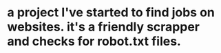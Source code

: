 # a project I've started to find jobs on websites. it's a friendly scrapper and checks for robot.txt files. 


